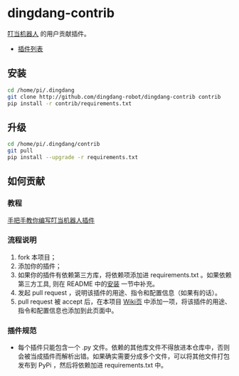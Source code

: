 # dingdang-contrib

[叮当机器人](http://github.com/wzpan/dingdang) 的用户贡献插件。

* [插件列表](https://github.com/dingdang-robot/dingdang-contrib/wiki)

## 安装

``` sh
cd /home/pi/.dingdang
git clone http://github.com/dingdang-robot/dingdang-contrib contrib
pip install -r contrib/requirements.txt
```

## 升级

``` sh
cd /home/pi/.dingdang/contrib
git pull
pip install --upgrade -r requirements.txt
```

## 如何贡献

### 教程

[手把手教你编写叮当机器人插件](http://www.hahack.com/codes/how-to-write-dingdang-plugin/)

### 流程说明

1. fork 本项目；
2. 添加你的插件；
3. 如果你的插件有依赖第三方库，将依赖项添加进 requirements.txt 。如果依赖第三方工具, 则在 README 中的[安装](#安装) 一节中补充。
4. 发起 pull request ，说明该插件的用途、指令和配置信息（如果有的话）。
5. pull request 被 accept 后，在本项目 [Wiki页](https://github.com/dingdang-robot/dingdang-contrib/wiki/neteasemusic) 中添加一项，将该插件的用途、指令和配置信息也添加到此页面中。

### 插件规范

* 每个插件只能包含一个 .py 文件。依赖的其他库文件不得放进本仓库中，否则会被当成插件而解析出错。如果确实需要分成多个文件，可以将其他文件打包发布到 PyPi ，然后将依赖加进 requirements.txt 中。

